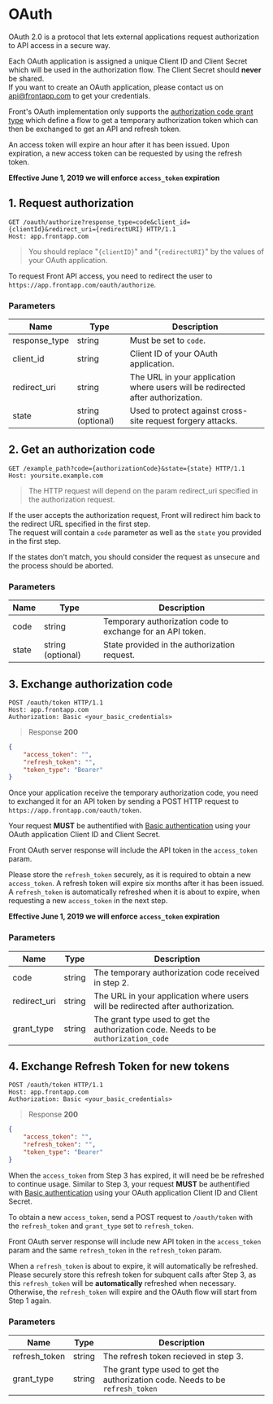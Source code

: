 # OAuth

OAuth 2.0 is a protocol that lets external applications request authorization to API access in a secure way.

Each OAuth application is assigned a unique Client ID and Client Secret which will be used in the authorization flow. The Client Secret should **never** be shared.  
If you want to create an OAuth application, please contact us on <a href="mailto:api@frontapp.com">api@frontapp.com</a> to get your credentials.

Front's OAuth implementation only supports the [authorization code grant type](https://tools.ietf.org/html/rfc6749#section-4.1) which define a flow to get a temporary authorization token which can then be exchanged to get an API and refresh token.

An access token will expire an hour after it has been issued. Upon expiration, a new access token can be requested by using the refresh token.

**Effective June 1, 2019 we will enforce `access_token` expiration**

## 1. Request authorization

```http
GET /oauth/authorize?response_type=code&client_id={clientId}&redirect_uri={redirectURI} HTTP/1.1
Host: app.frontapp.com
```

> You should replace "`{clientID}`" and "`{redirectURI}`" by the values of your OAuth application.

To request Front API access, you need to redirect the user to `https://app.frontapp.com/oauth/authorize`.

### Parameters

| Name         | Type              | Description                                                                    |
|--------------|-------------------|--------------------------------------------------------------------------------|
| response_type| string            | Must be set to `code`.                                                         |
| client_id    | string            | Client ID of your OAuth application.                                           |
| redirect_uri | string            | The URL in your application where users will be redirected after authorization.|
| state        | string (optional) | Used to protect against cross-site request forgery attacks.                    |

## 2. Get an authorization code

```http
GET /example_path?code={authorizationCode}&state={state} HTTP/1.1
Host: yoursite.example.com
```

> The HTTP request will depend on the param redirect_uri specified in the authorization request.

If the user accepts the authorization request, Front will redirect him back to the redirect URL specified in the first step.  
The request will contain a `code` parameter as well as the `state` you provided in the first step.

If the states don't match, you should consider the request as unsecure and the process should be aborted.

### Parameters

| Name  | Type              | Description                                               |
|-------|-------------------|-----------------------------------------------------------|
| code  | string            | Temporary authorization code to exchange for an API token.|
| state | string (optional) | State provided in the authorization request.              |

## 3. Exchange authorization code

```http
POST /oauth/token HTTP/1.1
Host: app.frontapp.com
Authorization: Basic <your_basic_credentials>
```

> Response **200**

```json
{
    "access_token": "",
    "refresh_token": "",
    "token_type": "Bearer"
}
```

Once your application receive the temporary authorization code, you need to exchanged it for an API token by sending a POST HTTP request to `https://app.frontapp.com/oauth/token`.

Your request **MUST** be authentified with [Basic authentication](https://tools.ietf.org/html/rfc2617#section-2) using your OAuth application Client ID and Client Secret.

Front OAuth server response will include the API token in the `access_token` param.

Please store the `refresh_token` securely, as it is required to obtain a new `access_token`. A refresh token will expire six months after it has been issued. A `refresh_token` is automatically refreshed when it is about to expire, when requesting a new `access_token` in the next step.

**Effective June 1, 2019 we will enforce `access_token` expiration**

### Parameters

| Name         | Type              | Description                                                                        |
|--------------|-------------------|------------------------------------------------------------------------------------|
| code         | string            | The temporary authorization code received in step 2.                               |
| redirect_uri | string            | The URL in your application where users will be redirected after authorization.    |
| grant_type   | string            | The grant type used to get the authorization code. Needs to be `authorization_code`|

## 4. Exchange Refresh Token for new tokens

```http
POST /oauth/token HTTP/1.1
Host: app.frontapp.com
Authorization: Basic <your_basic_credentials>
```

> Response **200**

```json
{
    "access_token": "",
    "refresh_token": "",
    "token_type": "Bearer"
}
```

When the `access_token` from Step 3 has expired, it will need be be refreshed to continue usage. Similar to Step 3, your request **MUST** be authentified with [Basic authentication](https://tools.ietf.org/html/rfc2617#section-2) using your OAuth application Client ID and Client Secret.

To obtain a new `access_token`, send a POST request to `/oauth/token` with the `refresh_token` and `grant_type` set to `refresh_token`.

Front OAuth server response will include new API token in the `access_token` param and the same `refresh_token` in the `refresh_token` param.

When a `refresh_token` is about to expire, it will automatically be refreshed. Please securely store this refresh token for subquent calls after Step 3, as this `refresh_token` will be **automatically** refreshed when necessary. Otherwise, the `refresh_token` will expire and the OAuth flow will start from Step 1 again.

### Parameters

| Name          | Type              | Description                                                                        |
|---------------|-------------------|------------------------------------------------------------------------------------|
| refresh_token | string            | The refresh token recieved in step 3.                                              |
| grant_type    | string            | The grant type used to get the authorization code. Needs to be `refresh_token`     |